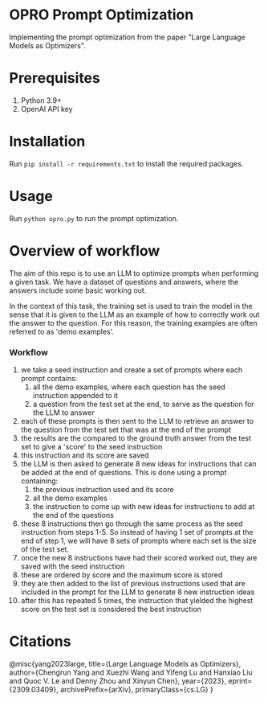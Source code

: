 # OPRO Prompt Optimization
Implementing the prompt optimization from the paper "Large Language Models as Optimizers".

# Prerequisites
1. Python 3.9+
1. OpenAI API key

# Installation
Run `pip install -r requirements.txt` to install the required packages.

# Usage
Run `python opro.py` to run the prompt optimization.

# Overview of workflow
The aim of this repo is to use an LLM to optimize prompts when performing a given task. We have a dataset of questions 
and answers, where the answers include some basic working out.

In the context of this task, the training set is used to train the model in the sense that it is given to the LLM as an 
example of how to correctly work out the answer to the question. For this reason, the training examples are often 
referred to as 'demo examples'.

### Workflow

1. we take a seed instruction and create a set of prompts where each prompt contains:
      1. all the demo examples, where each question has the seed instruction appended to it
      1. a question from the test set at the end, to serve as the question for the LLM to answer
1. each of these prompts is then sent to the LLM to retrieve an answer to the question from the test set that was at the 
  end of the prompt
1. the results are the compared to the ground truth answer from the test set to give a 'score' to the seed instruction
1. this instruction and its score are saved
1. the LLM is then asked to generate 8 new ideas for instructions that can be added at the end of questions. This is done using a prompt containing:
      1. the previous instruction used and its score
      1. all the demo examples
      1. the instruction to come up with new ideas for instructions to add at the end of the questions
1. these 8 instructions then go through the same process as the seed instruction from steps 1-5. So instead of having 1 set 
of prompts at the end of step 1, we will have 8 sets of prompts where each set is the size of the test set.
1. once the new 8 instructions have had their scored worked out, they are saved with the seed instruction
1. these are ordered by score and the maximum score is stored
1. they are then added to the list of previous instructions used that are included in the prompt for the LLM to generate
   8 new instruction ideas
1. after this has repeated 5 times, the instruction that yielded the highest score on the test set is considered the 
   best instruction
  

# Citations
@misc{yang2023large,
      title={Large Language Models as Optimizers},
      author={Chengrun Yang and Xuezhi Wang and Yifeng Lu and Hanxiao Liu and Quoc V. Le and Denny Zhou and Xinyun Chen},
      year={2023},
      eprint={2309.03409},
      archivePrefix={arXiv},
      primaryClass={cs.LG}
}
